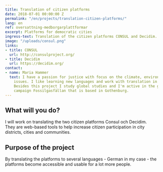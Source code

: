 ```yaml
---
title: Translation of citizen platforms
date: 2018-07-01 00:00:00 Z
permalink: "/en/projects/translation-citizen-platforms/"
lang: en
ref: oversattning-medborgarplattformar
excerpt: Platforms for democratic cities
ingress-text: Translation of the citizen platforms CONSUL and Decidim.
image: "/uploads/consul.png"
links:
- title: CONSUL
  url: http://consulproject.org/
- title: Decidim
  url: https://decidim.org/
contact:
- name: Maria Hammer
  text: I have a passion for justice with focus on the climate, environment and gender
    issues. I like learning new languages and work with translation in different contexts.
    Besides this project I study global studies and I'm active in the grass roots
    campaign Fossilgasfällan that is based in Gothenburg.
---
```


## What will you do?
I will work on translating the two citizen platforms Consul och Decidim. They are web-based tools to help increase citizen participation in city districts, cities and communities.

## Purpose of the project
By translating the platforms to several languages - German in my case - the platforms become accessible and usable for a lot more people.
